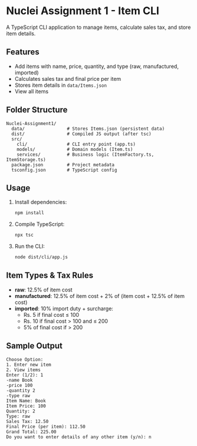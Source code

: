 # Nuclei Assignment 1 - Item CLI

A TypeScript CLI application to manage items, calculate sales tax, and store item details.

## Features

- Add items with name, price, quantity, and type (raw, manufactured, imported)
- Calculates sales tax and final price per item
- Stores item details in `data/Items.json`
- View all items

## Folder Structure

```
Nuclei-Assignment1/
  data/                # Stores Items.json (persistent data)
  dist/                # Compiled JS output (after tsc)
  src/
    cli/               # CLI entry point (app.ts)
    models/            # Domain models (Item.ts)
    services/          # Business logic (ItemFactory.ts, ItemStorage.ts)
  package.json         # Project metadata
  tsconfig.json        # TypeScript config
```

## Usage

1. Install dependencies:
   ```sh
   npm install
   ```
2. Compile TypeScript:
   ```sh
   npx tsc
   ```
3. Run the CLI:
   ```sh
   node dist/cli/app.js
   ```

## Item Types & Tax Rules

- **raw**: 12.5% of item cost
- **manufactured**: 12.5% of item cost + 2% of (item cost + 12.5% of item cost)
- **imported**: 10% import duty + surcharge:
  - Rs. 5 if final cost ≤ 100
  - Rs. 10 if final cost > 100 and ≤ 200
  - 5% of final cost if > 200

## Sample Output

```
Choose Option:
1. Enter new item
2. View items
Enter (1/2): 1
-name Book
-price 100
-quantity 2
-type raw
Item Name: Book
Item Price: 100
Quantity: 2
Type: raw
Sales Tax: 12.50
Final Price (per item): 112.50
Grand Total: 225.00
Do you want to enter details of any other item (y/n): n
```
